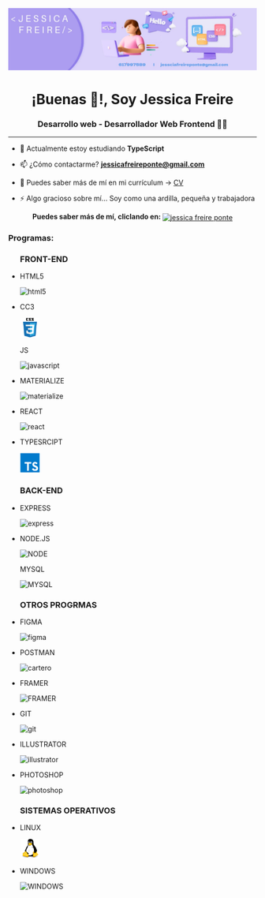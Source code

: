 
<img src="https://github.com/jessicafreireponte/jessicafreireponte/blob/fd69178e6fb8569554dde9bd453e43c421ae427e/1690886612762.jpg"/>
<h1 align="center" color="#7854db">¡Buenas 👋!, Soy Jessica Freire</h1>
<h3 align="center">Desarrollo web - Desarrollador Web Frontend 👨‍💻</h3>
<hr/>

- 🌱 Actualmente estoy estudiando **TypeScript**

- 📫 ¿Cómo contactarme? **jessicafreireponte@gmail.com**

- 📄 Puedes saber más de mí en mi currículum -> <a href="https://drive.google.com/file/d/1r2jYm5mv2iCdpuCEjMm9reqFBzmSQyqB/view?usp=drive_link">CV</a>

- ⚡ Algo gracioso sobre mí... Soy como una ardilla, pequeña y trabajadora


<p align="center">
<strong> Puedes saber más de mí, cliclando en:  </strong>
<a href="https://linkedin.com/in/jessicafreireponte" >
 <img align="center" src="https://upload.wikimedia.org/wikipedia/commons/thumb/a/aa/LinkedIn_2021.svg/200px-LinkedIn_2021.svg.png" alt="jessica freire ponte" height="30"/> 
</a>
</p>

<h3 align="left">Programas:</h3>
<p align="left"> 
 <ul><h3>FRONT-END</h3>
  <li><p>HTML5</p>
 <img src="https://upload.wikimedia.org/wikipedia/commons/thumb/6/61/HTML5_logo_and_wordmark.svg/130px-HTML5_logo_and_wordmark.svg.png" alt="html5" width="40" height="40"/>
  </li>
  <li><p>CC3</p>
  <img src="https://raw.githubusercontent.com/devicons/devicon/master/icons/css3/css3-original-wordmark.svg " alt="css3" width="40" height="40"/> 
  </li><p>JS</p>
  <img src="https://upload.wikimedia.org/wikipedia/commons/thumb/9/99/Unofficial_JavaScript_logo_2.svg/320px-Unofficial_JavaScript_logo_2.svg.png" alt="javascript" width="40" height="40"/>
    <li><p>MATERIALIZE</p>
<img src="https://www.geekandjob.com/uploads/wiki/956d3552aeed5764da2dbd657398f6a796686d6b.png" alt="materialize" width= "40" height="40"/> 
  </li>
  <li><p>REACT</p>
   <img src="https://raw.githubusercontent.com/devicons /devicon/master/icons/react/react-original-wordmark.svg" alt="react" width="40" height="40"/>
  </li>
  <li><p>TYPESRCIPT</p>
   <img src="https://raw.githubusercontent.com/devicons/devicon/master/icons/typescript/typescript-original.svg" alt="typescript" width="40" height="40"/> 
  </li>

 </ul>
  <ul><h3>BACK-END</h3>
  <li><p>EXPRESS</p>
  <img src="https://upload.wikimedia.org/wikipedia/commons/thumb/6/64/Expressjs.png/120px-Expressjs.png" alt="express "  height="40"/> 
  </li>
  <li><p>NODE.JS</p>
  <img src="https://upload.wikimedia.org/wikipedia/commons/thumb/d/d9/Node.js_logo.svg/200px-Node.js_logo.svg.png" alt="NODE "  height="40"/> 
  </li><p>MYSQL</p>
  <img src="https://upload.wikimedia.org/wikipedia/en/thumb/d/dd/MySQL_logo.svg/100px-MySQL_logo.svg.png" alt="MYSQL"  height="40"/> 
  </li>
  </ul>

 </ul>

  </ul>
  <ul><h3>OTROS PROGRMAS</h3>
  <li><p>FIGMA</p>
<img src="https://upload.wikimedia.org/wikipedia/commons/thumb/3/33/Figma-logo.svg/64px-Figma-logo.svg.png" alt="figma"  height="40"/>
  </li>
   <li><p>POSTMAN</p>
<img src="https://www.vectorlogo.zone/logos/getpostman/getpostman-icon.svg" alt="cartero" width="40" height= "40"/>
   </li>
  <li><p>FRAMER</p>
  <img src="https://www.vectorlogo.zone/logos/framer/framer-icon.svg" alt="FRAMER" height="40"/>
  </li>
  <li><p>GIT</p>
<img src="https://www.vectorlogo.zone/logos/git-scm/git-scm-icon.svg" alt="git" width="40" height="40"/>
  </li>
  <li><p>ILLUSTRATOR</p>
<img src="https://www.vectorlogo.zone/logos/adobe_illustrator/adobe_illustrator-icon.svg" alt="illustrator" width="40" height= "40"/>
  </li>
  <li><p>PHOTOSHOP</p>
<img src="https://upload.wikimedia.org/wikipedia/commons/thumb/a/af/Adobe_Photoshop_CC_icon.svg/120px-Adobe_Photoshop_CC_icon.svg.png" alt="photoshop" width="40" height="40"/>
  </li>

 </ul>

   <ul><h3>SISTEMAS OPERATIVOS</h3>
  <li><p>LINUX</p>
<img src="https://raw.githubusercontent.com/devicons/devicon/master/icons/linux/linux-original.svg" alt="linux" width="40" height="40"/> 
  </li>
   <li><p>WINDOWS</p>
<img src="https://upload.wikimedia.org/wikipedia/commons/thumb/e/e2/Windows_logo_and_wordmark_-_2021.svg/250px-Windows_logo_and_wordmark_-_2021.svg.png" alt="WINDOWS" width="40" />
   </li>
 </ul>


